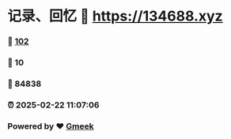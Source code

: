 # 记录、回忆 :link: https://134688.xyz 
### :page_facing_up: [102](https://134688.xyz/tag.html) 
### :speech_balloon: 10 
### :hibiscus: 84838 
### :alarm_clock: 2025-02-22 11:07:06 
### Powered by :heart: [Gmeek](https://github.com/Meekdai/Gmeek)
